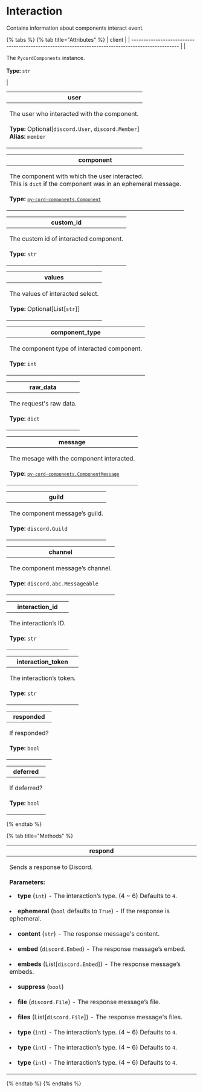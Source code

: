 # Interaction

Contains information about components interact event.

{% tabs %}
{% tab title="Attributes" %}
| client                                                                                            |
| ------------------------------------------------------------------------------------------------- |
| <p>The <code>PycordComponents</code> instance.<br><br><strong>Type: </strong><code>str</code></p> |

| user                                                                                                                                                                                             |
| ------------------------------------------------------------------------------------------------------------------------------------------------------------------------------------------------ |
| <p>The user who interacted with the component.<br><br><strong>Type: </strong>Optional[<code>discord.User</code>, <code>discord.Member</code>]<br><strong>Alias: </strong><code>member</code></p> |

| component                                                                                                                                                                                                                                                                            |
| ------------------------------------------------------------------------------------------------------------------------------------------------------------------------------------------------------------------------------------------------------------------------------------ |
| <p>The component with which the user interacted.<br>This is <code>dict</code> if the component was in an ephemeral message.<br><br><strong>Type: </strong><code><a href="component/README.md"><code>py-cord-components.Component</code></a></code></p> |

| custom_id                                                                                    |
| -------------------------------------------------------------------------------------------- |
| <p>The custom id of interacted component.<br><br><strong>Type: </strong><code>str</code></p> |

| values                                                                                                     |
| ---------------------------------------------------------------------------------------------------------- |
| <p>The values of interacted select.<br><br><strong>Type: </strong>Optional\[List\[<code>str</code>\]\]</p> |

| component_type                                                                                    |
| ------------------------------------------------------------------------------------------------- |
| <p>The component type of interacted component.<br><br><strong>Type: </strong><code>int</code></p> |

| raw_data                                                                       |
| ------------------------------------------------------------------------------ |
| <p>The request's raw data.<br><br><strong>Type: </strong><code>dict</code></p> |

| message                                                                                                                                                                        |
| ------------------------------------------------------------------------------------------------------------------------------------------------------------------------------ |
| <p>The mesage with the component interacted.<br><br><strong>Type: </strong><code><a href="componentmessage.md"><code>py-cord-components.ComponentMessage</code></a></code></p> |

| guild                                                                                          |
| ---------------------------------------------------------------------------------------------- |
| <p>The component message’s guild.<br><br><strong>Type: </strong><code>discord.Guild</code></p> |

| channel                                                                                                    |
| ---------------------------------------------------------------------------------------------------------- |
| <p>The component message’s channel.<br><br><strong>Type: </strong><code>discord.abc.Messageable</code></p> |

| interaction_id                                                              |
| --------------------------------------------------------------------------- |
| <p>The interaction’s ID.<br><br><strong>Type: </strong><code>str</code></p> |

| interaction_token                                                              |
| ------------------------------------------------------------------------------ |
| <p>The interaction’s token.<br><br><strong>Type: </strong><code>str</code></p> |

| responded                                                            |
| -------------------------------------------------------------------- |
| <p>If responded?<br><br><strong>Type: </strong><code>bool</code></p> |

| deferred                                                            |
| ------------------------------------------------------------------- |
| <p>If deferred?<br><br><strong>Type: </strong><code>bool</code></p> |
{% endtab %}

{% tab title="Methods" %}

| respond                                                            |
| ------------------------------------------------------------------- |
| <p>Sends a response to Discord.<br><br><strong>Parameters: </strong></li><br><li><strong>type </strong>(<code>int</code>) - The interaction’s type. (4 ~ 6) Defaults to <code>4</code>.</li></li><br><li><strong>ephemeral </strong>(<code>bool</code> defaults to <code>True</code>) - If the response is ephemeral.</li><br><li><strong>content </strong>(<code>str</code>) - The response message's content.</li><br><li><strong>embed </strong>(<code>discord.Embed</code>) - The response message’s embed.</li><br><li><strong>embeds </strong>(List\[<code>discord.Embed</code>\]) - The response message’s embeds.</li><br><li><strong>suppress </strong>(<code>bool</code>)</li><br><li><strong>file </strong>(<code>discord.File</code>) - The response message’s file.</li><br><li><strong>files </strong>(List\[<code>discord.File</code>\]) - The response message's files.</li><br><li><strong>type </strong>(<code>int</code>) - The interaction’s type. (4 ~ 6) Defaults to <code>4</code>.</li><br><li><strong>type </strong>(<code>int</code>) - The interaction’s type. (4 ~ 6) Defaults to <code>4</code>.</li><br><li><strong>type </strong>(<code>int</code>) - The interaction’s type. (4 ~ 6) Defaults to <code>4</code>.</p> |
{% endtab %}
{% endtabs %}